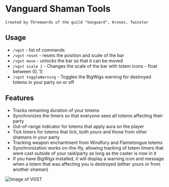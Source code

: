 # Vanguard Shaman Tools

`Created by Threewords of the guild "Vanguard", Kronos, Twinstar`

## Usage

* `/vgst` - list of commands
* `/vgst reset` - resets the position and scale of the bar
* `/vgst move` - unlocks the bar so that it can be moved
* `/vgst scale 1` - Changes the scale of the bar with totem icons - float between (0, 1]
* `/vgst toggleWarning` - Toggles the BigWigs warning for destroyed totems in your party on or off


## Features
* Tracks remaining duration of your totems
* Synchronizes the timers so that everyone sees all totems affecting their party
* Out-of-range indicator for totems that apply aura on the player
* Tick timers for totems that tick, both yours and those from other shamans in your party
* Tracking weapon enchantment from Windfury and Flametongue totems
* Synchronization works on-the-fly, allowing tracking of totem timers that were cast outside of your raid/party as long as the caster is now in it
* If you have BigWigs installed, it will display a warning icon and message when a totem that was affecting you is destroyed (either yours or from another shaman)

![Image of VGST](https://i.imgur.com/zXGQQDT.png)